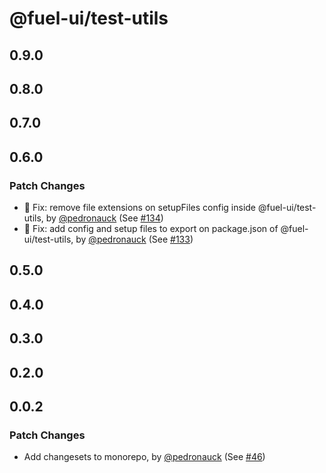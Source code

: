 # @fuel-ui/test-utils

## 0.9.0

## 0.8.0

## 0.7.0

## 0.6.0

### Patch Changes

- 🐞 Fix: remove file extensions on setupFiles config inside @fuel-ui/test-utils, by [@pedronauck](https://github.com/pedronauck) (See [#134](https://github.com/FuelLabs/fuel-ui/pull/134))
- 🐞 Fix: add config and setup files to export on package.json of @fuel-ui/test-utils, by [@pedronauck](https://github.com/pedronauck) (See [#133](https://github.com/FuelLabs/fuel-ui/pull/133))

## 0.5.0

## 0.4.0

## 0.3.0

## 0.2.0

## 0.0.2

### Patch Changes

- Add changesets to monorepo, by [@pedronauck](https://github.com/pedronauck) (See [#46](https://github.com/FuelLabs/fuel-ui/pull/46))
